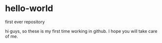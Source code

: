# hello-world
first ever repository

hi guys, so these is my first time working in github. I hope you will take care of me.
